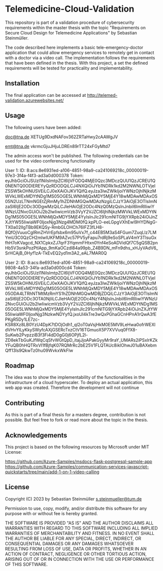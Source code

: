 # Telemedicine-Cloud-Validation
This repository is part of a validation procedure of cybersecurity requirements
within the master thesis with the topic "Requirements on Secure Cloud Design
for Telemedicine Applications" by Sebastian Steinmüller.

The code described here implements a basic tele-emergency-doctor
application that could allow emergency services to remotely get in
contact with a doctor via a video call.
The implementation follows the requirements that have been defined in
the thesis. With this project, a set the defined requirements will be
tested for practicality and implementability.

## Installation
The final application can be accessed at http://telemed-validation.azurewebsites.net/

## Usage
The following users have been added: 

doc@tna.de
XETUg9DxdNAFov362ZRTaHwy2cAAWgJV

emt@tna.de
vkrmcGjuJHjuLDREn89rTT24xFGyMtd7

The admin access won't be published.
The following credentials can be used for the video conferencing functionality

User 1:
ID: 8:acs:8e6931ed-a106-4851-98a9-ca241069218c_00000019-97e3-3f4a-f4f3-ad3a0d000378
Token: eyJhbGciOiJSUzI1NiIsImtpZCI6IjVFODQ4MjE0Qzc3MDczQUU1QzJCREU1Q0NENTQ0ODlEREYyQzRDODQiLCJ4NXQiOiJYb1NDRk1kd2M2NWNLOTVjelZSSW5kOHNUSVEiLCJ0eXAiOiJKV1QifQ.eyJza3lwZWlkIjoiYWNzOjhlNjkzMWVkLWExMDYtNDg1MS05OGE5LWNhMjQxMDY5MjE4Y18wMDAwMDAxOS05N2UzLTNmNGEtZjRmMy1hZDNhMGQwMDAzNzgiLCJzY3AiOjE3OTIsImNzaSI6IjE2ODc3ODgwMzQiLCJleHAiOjE2ODc4NzQ0MzQsInJnbiI6ImRlIiwiYWNzU2NvcGUiOiJ2b2lwIiwicmVzb3VyY2VJZCI6IjhlNjkzMWVkLWExMDYtNDg1MS05OGE5LWNhMjQxMDY5MjE4YyIsInJlc291cmNlTG9jYXRpb24iOiJnZXJtYW55IiwiaWF0IjoxNjg3Nzg4MDM0fQ.kpPLO-eeLGpgVXhEwI9HYDNgG-TX0a02lIgTBb9EKQSy-RmbGLOHCh76IFZ3fLH8-8QfOjVuuoCgIRmZHVrEpfsbx6m95uVx7f_c44EB5M3aS4FGum7ZuqLlz7LMYmU3C0QzCH2mIwlUKFM9AZvc57PV5yFapu7rdRj9eSoSPLaV4mY3TlsuGxfhH7oKVagcd_NX1CpkxZJ7qrF3YqmmFHtxn0Ynf4eSoADVidQf7C5gQSB2pnHb5V3snkPozPtlApp_9mKaOCzdl84a99pb_Z4B9DN_mFn9dhs_xHJyVAdV6_SrHCAjB_0Hyf1zA-TkEvEQ2yd1m3A2_eAL7MAR0Q

User 2:
ID: 8:acs:8e6931ed-a106-4851-98a9-ca241069218c_00000019-9808-4a53-34fa-ad3a0d000cd4
Token: eyJhbGciOiJSUzI1NiIsImtpZCI6IjVFODQ4MjE0Qzc3MDczQUU1QzJCREU1Q0NENTQ0ODlEREYyQzRDODQiLCJ4NXQiOiJYb1NDRk1kd2M2NWNLOTVjelZSSW5kOHNUSVEiLCJ0eXAiOiJKV1QifQ.eyJza3lwZWlkIjoiYWNzOjhlNjkzMWVkLWExMDYtNDg1MS05OGE5LWNhMjQxMDY5MjE4Y18wMDAwMDAxOS05ODA4LTRhNTMtMzRmYS1hZDNhMGQwMDBjZDQiLCJzY3AiOjE3OTIsImNzaSI6IjE2ODc3OTA0NjIiLCJleHAiOjE2ODc4NzY4NjIsInJnbiI6ImRlIiwiYWNzU2NvcGUiOiJ2b2lwIiwicmVzb3VyY2VJZCI6IjhlNjkzMWVkLWExMDYtNDg1MS05OGE5LWNhMjQxMDY5MjE4YyIsInJlc291cmNlTG9jYXRpb24iOiJnZXJtYW55IiwiaWF0IjoxNjg3NzkwNDYyfQ.jxoUl4kTre3wQxPGhaGCnHPnA1rQwA3fEPKgR5Dy1LE7zc-KSR8Xz8LB0YzU4DpK7tDOjOdh1_ql2oT0aVsjHkM0E5MV9LeHwa0ofrWEXldVHvYILyKkySWyfcAXjGSERcTxzCtV16TGmuoX5P7XVVuq0FfX8-SuKwb2PvpzziB3f3Fi4dD0gG0j6OPjfL2l-ZD8ekTbGuKJfWqCqSfvWGtQpD_itajJjoAPakGyyMr9raY_UMARs2iPSxlrKZkYFuQB0hHQTRxVI1fBjfqK07RQMrRc2bE25V1FLQTAUc8iklOhwJ01uBAXebmQff13ls9QkwTz0hu09WvkxWkFlw

## Roadmap
The idea was to show the implementability of the functionalities in the
infrastructure of a cloud hyperscaler. To deploy an actual application,
this web app was created. Therefore the development will not continue

## Contributing
As this is part of a final thesis for a masters degree, contribution is
not possible. But feel free to fork or read more about the topic in the
thesis.

## Acknowledgements
This project is based on the following resources by Microsoft under MIT License:

https://github.com/Azure-Samples/msdocs-flask-postgresql-sample-app
https://github.com/Azure-Samples/communication-services-javascript-quickstarts/tree/main/add-1-on-1-video-calling

## License
Copyright (C) 2023 by Sebastian Steinmüller s.steinmueller@tum.de

Permission to use, copy, modify, and/or distribute this software for any purpose with or without fee is hereby granted.

THE SOFTWARE IS PROVIDED "AS IS" AND THE AUTHOR DISCLAIMS ALL WARRANTIES WITH REGARD TO THIS SOFTWARE INCLUDING ALL IMPLIED WARRANTIES OF MERCHANTABILITY AND FITNESS. IN NO EVENT SHALL THE AUTHOR BE LIABLE FOR ANY SPECIAL, DIRECT, INDIRECT, OR CONSEQUENTIAL DAMAGES OR ANY DAMAGES WHATSOEVER RESULTING FROM LOSS OF USE, DATA OR PROFITS, WHETHER IN AN ACTION OF CONTRACT, NEGLIGENCE OR OTHER TORTIOUS ACTION, ARISING OUT OF OR IN CONNECTION WITH THE USE OR PERFORMANCE OF THIS SOFTWARE.
